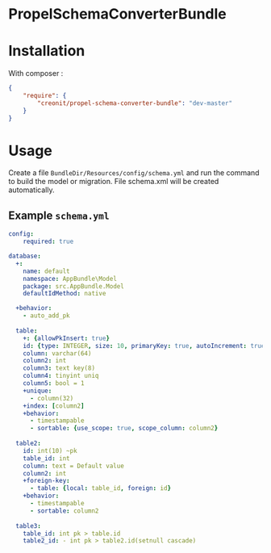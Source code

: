 # PropelSchemaConverterBundle

# Installation

With composer :

``` json
{
    "require": {
        "creonit/propel-schema-converter-bundle": "dev-master"
    }
}
```

# Usage
Create a file `BundleDir/Resources/config/schema.yml` and run the command to build the model or migration. File schema.xml will be created automatically.

## Example `schema.yml`

``` yaml
config:
    required: true

database:
  +:
    name: default
    namespace: AppBundle\Model
    package: src.AppBundle.Model
    defaultIdMethod: native

  +behavior:
    - auto_add_pk
    
  table:
    +: {allowPkInsert: true}
    id: {type: INTEGER, size: 10, primaryKey: true, autoIncrement: true}
    column: varchar(64)
    column2: int
    column3: text key(8)
    column4: tinyint uniq
    column5: bool = 1
    +unique:
      - column(32)
    +index: [column2]
    +behavior: 
      - timestampable
      - sortable: {use_scope: true, scope_column: column2}
    
  table2:
    id: int(10) ~pk
    table_id: int
    column: text = Default value
    column2: int
    +foreign-key:
      - table: {local: table_id, foreign: id}
    +behavior: 
      - timestampable
      - sortable: column2
    
  table3: 
    table_id: int pk > table.id
    table2_id: - int pk > table2.id(setnull cascade)
    
```
